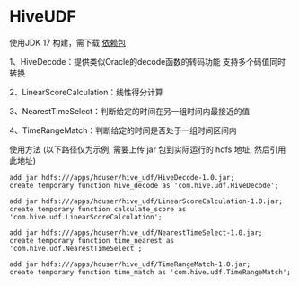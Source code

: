 # HiveUDF

使用JDK 17 构建，需下载 [依赖包](https://mvnrepository.com/artifact/org.apache.hive/hive-exec/3.1.3)

1、HiveDecode：提供类似Oracle的decode函数的转码功能 支持多个码值同时转换

2、LinearScoreCalculation：线性得分计算

3、NearestTimeSelect：判断给定的时间在另一组时间内最接近的值

4、TimeRangeMatch：判断给定的时间是否处于一组时间区间内


使用方法 (以下路径仅为示例, 需要上传 jar 包到实际运行的 hdfs 地址, 然后引用此地址)

```shell
add jar hdfs:///apps/hduser/hive_udf/HiveDecode-1.0.jar;
create temporary function hive_decode as 'com.hive.udf.HiveDecode';

add jar hdfs:///apps/hduser/hive_udf/LinearScoreCalculation-1.0.jar;
create temporary function calculate_score as 'com.hive.udf.LinearScoreCalculation';

add jar hdfs:///apps/hduser/hive_udf/NearestTimeSelect-1.0.jar;
create temporary function time_nearest as 'com.hive.udf.NearestTimeSelect';

add jar hdfs:///apps/hduser/hive_udf/TimeRangeMatch-1.0.jar;
create temporary function time_match as 'com.hive.udf.TimeRangeMatch';
```